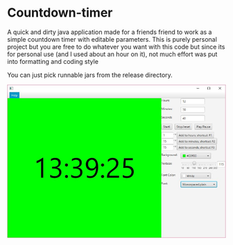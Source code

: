 # Countdown-timer
A quick and dirty java application made for a friends friend to work as a simple countdown timer with editable parameters.
This is purely personal project but you are free to do whatever you want with this code but since its for personal use (and I used about an hour on it),
not much effort was put into formatting and coding style 

You can just pick runnable jars from the release directory.

![Example](images/ui.jpg "Example")
